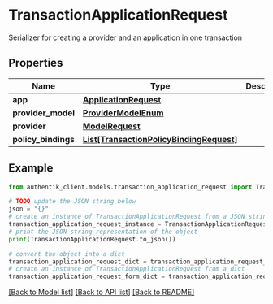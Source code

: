 # TransactionApplicationRequest

Serializer for creating a provider and an application in one transaction

## Properties

Name | Type | Description | Notes
------------ | ------------- | ------------- | -------------
**app** | [**ApplicationRequest**](ApplicationRequest.md) |  | 
**provider_model** | [**ProviderModelEnum**](ProviderModelEnum.md) |  | 
**provider** | [**ModelRequest**](ModelRequest.md) |  | 
**policy_bindings** | [**List[TransactionPolicyBindingRequest]**](TransactionPolicyBindingRequest.md) |  | [optional] 

## Example

```python
from authentik_client.models.transaction_application_request import TransactionApplicationRequest

# TODO update the JSON string below
json = "{}"
# create an instance of TransactionApplicationRequest from a JSON string
transaction_application_request_instance = TransactionApplicationRequest.from_json(json)
# print the JSON string representation of the object
print(TransactionApplicationRequest.to_json())

# convert the object into a dict
transaction_application_request_dict = transaction_application_request_instance.to_dict()
# create an instance of TransactionApplicationRequest from a dict
transaction_application_request_form_dict = transaction_application_request.from_dict(transaction_application_request_dict)
```
[[Back to Model list]](../README.md#documentation-for-models) [[Back to API list]](../README.md#documentation-for-api-endpoints) [[Back to README]](../README.md)


